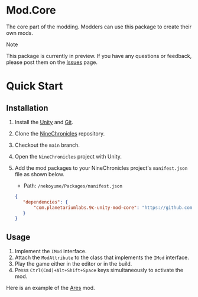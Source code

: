 # Mod.Core

The core part of the modding. Modders can use this package to create their own mods.

> [!NOTE]
> This package is currently in preview. If you have any questions or feedback, please post them on the [Issues](https://github.com/planetarium/9c-unity-mod-ares/issues) page.

# Quick Start

## Installation

1. Install the [Unity](https://unity.com/) and [Git](https://git-scm.com/).
2. Clone the [NineChronicles](https://github.com/planetarium/NineChronicles) repository.
3. Checkout the `main` branch.
4. Open the `NineChronicles` project with Unity.
5. Add the mod packages to your NineChronicles project's `manifest.json` file as shown below.

   - Path: `/nekoyume/Packages/manifest.json`

   ```json
   {
      "dependencies": {
          "com.planetariumlabs.9c-unity-mod-core": "https://github.com/planetarium/9c-unity-mod-ares.git?path=/nekoyume/Assets/Mod/Core#main-mod"
      }
   }
   ```

## Usage

1. Implement the `IMod` interface.
2. Attach the `ModAttribute` to the class that implements the `IMod` interface.
3. Play the game either in the editor or in the build.
4. Press `Ctrl(Cmd)+Alt+Shift+Space` keys simultaneously to activate the mod.

Here is an example of the [Ares](../Ares) mod.
